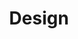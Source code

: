 ---
title: "Design"
permalink: "now/design/"
layout: "Design.html"
eleventyNavigation:
  key: Design Guide
  parent: Now
---